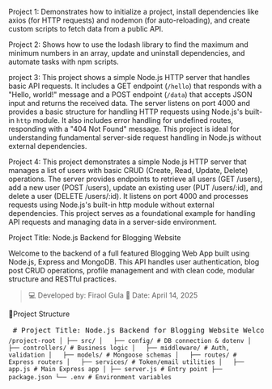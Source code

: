 Project 1: Demonstrates how to initialize a project, install dependencies like axios (for HTTP requests) and nodemon (for auto-reloading), and create custom scripts to fetch data from a public API.


Project 2: Shows how to use the lodash library to find the maximum and minimum numbers in an array, update and uninstall dependencies, and automate tasks with npm scripts.


project 3: This project shows a simple Node.js HTTP server that handles basic API requests. It includes a GET endpoint (`/hello`) that responds with a "Hello, world!" message and a POST endpoint (`/data`) that accepts JSON input and returns the received data. The server listens on port 4000 and provides a basic structure for handling HTTP requests using Node.js's built-in `http` module. It also includes error handling for undefined routes, responding with a "404 Not Found" message. This project is ideal for understanding fundamental server-side request handling in Node.js without external dependencies.

Project 4: This project demonstrates a simple Node.js HTTP server that manages a list of users with basic CRUD (Create, Read, Update, Delete) operations. The server provides endpoints to retrieve all users (GET /users), add a new user (POST /users), update an existing user (PUT /users/:id), and delete a user (DELETE /users/:id). It listens on port 4000 and processes requests using Node.js's built-in http module without external dependencies. This project serves as a foundational example for handling API requests and managing data in a server-side environment.

Project Title: Node.js Backend for Blogging Website

Welcome to the backend of a full featured Blogging Web App built using Node.js, Express
and MongoDB.
This API handles user authentication, blog post CRUD operations, profile management and  with clean code, modular structure and RESTful practices.

> 💻 Developed by: Firaol Gula
> 📅 Date: April 14, 2025

📂Project Structure

<pre> # Project Title: Node.js Backend for Blogging Website Welcome to the backend of a full featured Blogging Web App built using Node.js, Express and MongoDB. This API handles user authentication, blog post CRUD operations, profile management with clean code, modular structure and RESTful practices. > 💻 Developed by: Firaol Gula > 📅 Date: April 14, 2025 --- ## 📂 Project Structure <code> /project-root │ ├── src/ │   ├── config/ # DB connection & dotenv │   ├── controllers/ # Business logic │   ├── middleware/ # Auth, validation │   ├── models/ # Mongoose schemas │   ├── routes/ # Express routers │   ├── services/ # Token/email utilities │   ├── app.js # Main Express app │ ├── server.js # Entry point ├── package.json └── .env # Environment variables </code> </pre>


